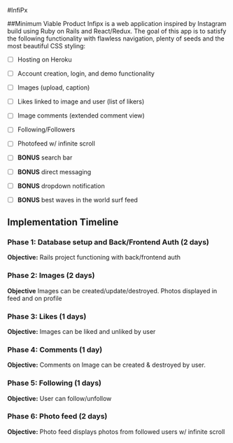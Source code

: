 #InfiPx

##Minimum Viable Product
Infipx is a web application inspired by Instagram build using Ruby on Rails and React/Redux. The goal of this app is to satisfy the following functionality with flawless navigation, plenty of seeds and the most beautiful CSS styling:

-[ ] Hosting on Heroku
-[ ] Account creation, login, and demo functionality
-[ ] Images (upload, caption)
-[ ] Likes linked to image and user (list of likers)
-[ ] Image comments (extended comment view)
-[ ] Following/Followers
-[ ] Photofeed w/ infinite scroll
-[ ] ****BONUS**** search bar
-[ ] ****BONUS**** direct messaging
-[ ] ****BONUS**** dropdown notification
-[ ] ****BONUS**** best waves in the world surf feed


## Implementation Timeline

### Phase 1: Database setup and Back/Frontend Auth (2 days)

**Objective:** Rails project functioning with back/frontend auth

### Phase 2: Images (2 days)

**Objective** Images can be created/update/destroyed. Photos displayed in feed and on profile

### Phase 3: Likes (1 days)

**Objective:** Images can be liked and unliked by user

### Phase 4: Comments (1 day)

**Objective:** Comments on Image can be created & destroyed by user.

### Phase 5: Following (1 days)

**Objective:** User can follow/unfollow

### Phase 6: Photo feed (2 days)

**Objective:** Photo feed displays photos from followed users w/ infinite scroll
